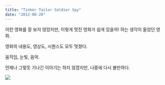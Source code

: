 ```yaml
---
title: "Tinker Tailor Soldier Spy"
date: "2012-08-20"
---
```


이런 영화를 잘 보지 않았지만, 이렇게 멋진 영화가 쉽게 있을까! 하는 생각이 들었던 영화.

영화의 내용도, 영상도, 시퀀스도 모두 멋졌다.

움직임, 눈빛, 음악.

언제나 그렇듯 기나긴 이야기는 하지 않겠지만, 나중에 다시 볼만하다.


![](../photo/2012-08-20-Tinker_Tailor_Soldier_Spy.jpg)